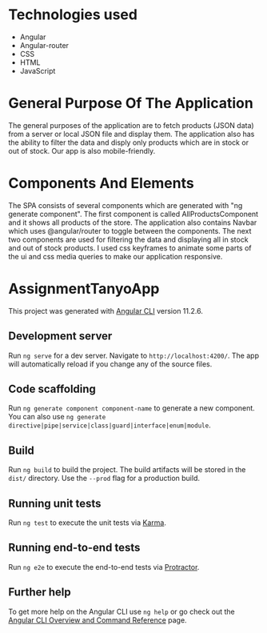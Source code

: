 # Technologies used

- Angular
- Angular-router
- CSS
- HTML
- JavaScript

# General Purpose Of The Application

The general purposes of the application are to fetch products (JSON data) from a server or local JSON file and display them.
The application also has the ability to filter the data and disply only products which are in stock or out of stock.
Our app is also mobile-friendly.

# Components And Elements

The SPA consists of several components which are generated with "ng generate component".
The first component is called AllProductsComponent and it shows all products of the store.
The application also contains Navbar which uses @angular/router to toggle between the components.
The next two components are used for filtering the data and displaying all in stock and out of stock products.
I used css keyframes to animate some parts of the ui and css media queries to make our application responsive.

# AssignmentTanyoApp

This project was generated with [Angular CLI](https://github.com/angular/angular-cli) version 11.2.6.

## Development server

Run `ng serve` for a dev server. Navigate to `http://localhost:4200/`. The app will automatically reload if you change any of the source files.

## Code scaffolding

Run `ng generate component component-name` to generate a new component. You can also use `ng generate directive|pipe|service|class|guard|interface|enum|module`.

## Build

Run `ng build` to build the project. The build artifacts will be stored in the `dist/` directory. Use the `--prod` flag for a production build.

## Running unit tests

Run `ng test` to execute the unit tests via [Karma](https://karma-runner.github.io).

## Running end-to-end tests

Run `ng e2e` to execute the end-to-end tests via [Protractor](http://www.protractortest.org/).

## Further help

To get more help on the Angular CLI use `ng help` or go check out the [Angular CLI Overview and Command Reference](https://angular.io/cli) page.
